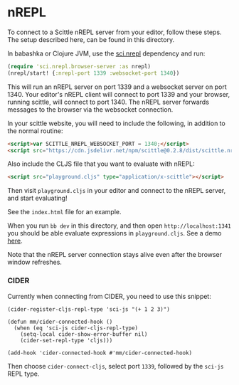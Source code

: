 # nREPL

To connect to a Scittle nREPL server from your editor, follow these steps. The
setup described here, can be found in this directory.

In babashka or Clojure JVM, use the
[sci.nrepl](https://github.com/babashka/sci.nrepl) dependency and run:

``` clojure
(require 'sci.nrepl.browser-server :as nrepl)
(nrepl/start! {:nrepl-port 1339 :websocket-port 1340})
```

This will run an nREPL server on port 1339 and a websocket server on port 1340.
Your editor's nREPL client will connect to port 1339 and your browser, running
scittle, will connect to port 1340. The nREPL server forwards messages to the
browser via the websocket connection.

In your scittle website, you will need to include the following, in addition to
the normal routine:

``` html
<script>var SCITTLE_NREPL_WEBSOCKET_PORT = 1340;</script>
<script src="https://cdn.jsdelivr.net/npm/scittle@0.2.8/dist/scittle.nrepl.js" type="application/javascript"></script>
```

Also include the CLJS file that you want to evaluate with nREPL:

``` html
<script src="playground.cljs" type="application/x-scittle"></script>
```

Then visit `playground.cljs` in your editor and connect to the nREPL server,
and start evaluating!

See the `index.html` file for an example.

When you run `bb dev` in this directory, and then open `http://localhost:1341`
you should be able evaluate expressions in `playground.cljs`. See a demo
[here](https://twitter.com/borkdude/status/1526285565343281159).

Note that the nREPL server connection stays alive even after the browser window
refreshes.

### CIDER

Currently when connecting from CIDER, you need to use this snippet:

``` elisp
(cider-register-cljs-repl-type 'sci-js "(+ 1 2 3)")

(defun mm/cider-connected-hook ()
  (when (eq 'sci-js cider-cljs-repl-type)
    (setq-local cider-show-error-buffer nil)
    (cider-set-repl-type 'cljs)))

(add-hook 'cider-connected-hook #'mm/cider-connected-hook)
```

Then choose `cider-connect-cljs`, select port `1339`, followed by the `sci-js`
REPL type.
